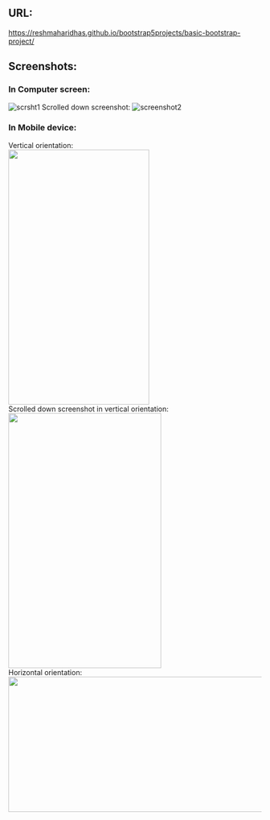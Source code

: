 ## URL:
https://reshmaharidhas.github.io/bootstrap5projects/basic-bootstrap-project/

## Screenshots:
### In Computer screen:
![scrsht1](https://user-images.githubusercontent.com/37250413/204370303-aeada250-6140-40ed-ab47-89980f99a538.png)
Scrolled down screenshot:
![screenshot2](https://user-images.githubusercontent.com/37250413/204376785-51b6936c-e074-407d-8136-aa65f01ec4bb.png)

### In Mobile device:
Vertical orientation: <br>
<img src="https://user-images.githubusercontent.com/37250413/204377533-1845caed-bd2f-4c9d-bead-e897ed33f42e.JPEG" width="280" height="507"/><br>
Scrolled down screenshot in vertical orientation:<br>
<img src="https://user-images.githubusercontent.com/37250413/204377691-749becb7-723b-45f9-9e69-a3dbf2f21aad.JPEG" width="304" height="507"/><br>
Horizontal orientation: <br>
<img src="https://user-images.githubusercontent.com/37250413/204379644-5e40cea7-de23-403a-90e4-04117c687eb7.JPEG" width="538" height="269"/>
